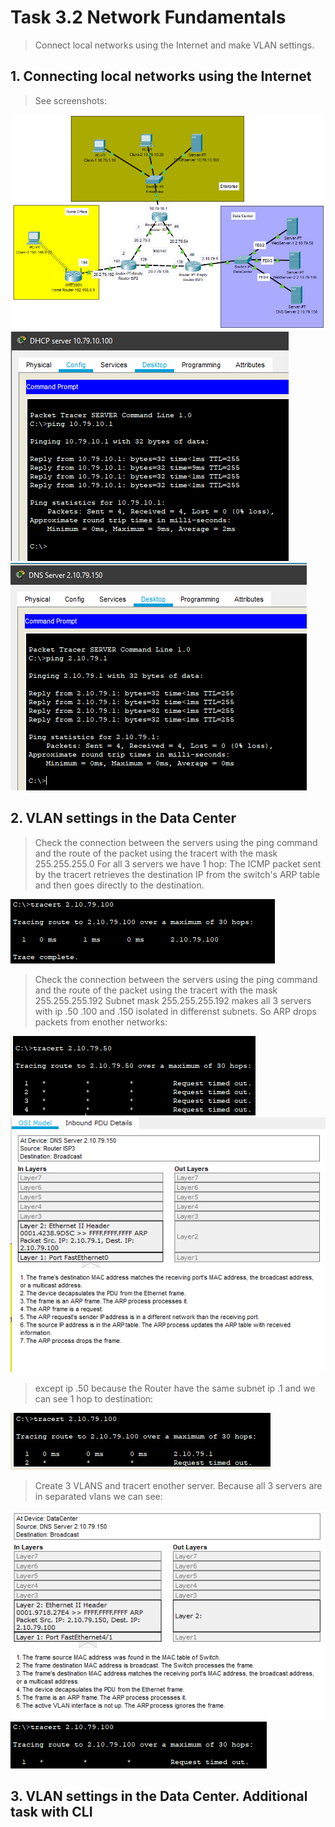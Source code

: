 # Task 3.2 Network Fundamentals
> Connect local networks using the Internet and make VLAN settings.

## 1. Connecting local networks using the Internet
> See screenshots:

![NF2_01](./images/3.2_01.png)
![NF2_02](./images/3.2_02.png)
![NF2_03](./images/3.2_03.png)

## 2. VLAN settings in the Data Center
> Check the connection between the servers using the ping command and the route of the packet using the tracert with the mask 255.255.255.0
> For all 3 servers we have 1 hop:
> The ICMP packet sent by the tracert retrieves the destination IP from the switch's ARP table and then goes directly to the destination.

![NF2_04](./images/3.2_04.png)

> Check the connection between the servers using the ping command and the route of the packet using the tracert with the mask 255.255.255.192
> Subnet mask 255.255.255.192 makes all 3 servers with ip .50 .100 and .150 isolated in differenst subnets.
> So ARP drops packets from enother networks:

![NF2_06](./images/3.2_06.png)
![NF2_08](./images/3.2_08.png)

> except ip .50 because the Router have the same subnet ip .1 and we can see 1 hop to destination:

![NF2_07](./images/3.2_07.png)

> Create 3 VLANS and tracert enother server. Because all 3 servers are in separated vlans we can see:

![NF2_09](./images/3.2_09.png)
![NF2_10](./images/3.2_10.png)

## 3. VLAN settings in the Data Center. Additional task with CLI